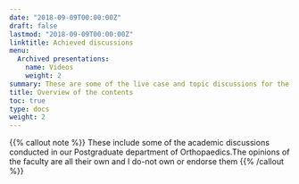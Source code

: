```yaml
---
date: "2018-09-09T00:00:00Z"
draft: false
lastmod: "2018-09-09T00:00:00Z"
linktitle: Achieved discussions
menu:
  Archived presentations:
    name: Videos
    weight: 2
summary: These are some of the live case and topic discussions for the benifit of MS,DNB and MBBS students.
title: Overview of the contents
toc: true
type: docs
weight: 2
---
```

{{% callout note %}}
These include some of the academic discussions conducted in our Postgraduate department of Orthopaedics.The opinions of the faculty are all their own and I do-not own or endorse them 
{{% /callout %}}